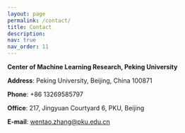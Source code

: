 ```yaml
---
layout: page
permalink: /contact/
title: Contact
description: 
nav: true
nav_order: 11
---
```


**Center of Machine Learning Research, Peking University**

**Address**: Peking University, Beijing, China 100871

**Phone**: +86 13269585797

**Office**: 217, Jingyuan Courtyard 6, PKU, Beijing

**E-mail**: wentao.zhang@pku.edu.cn
